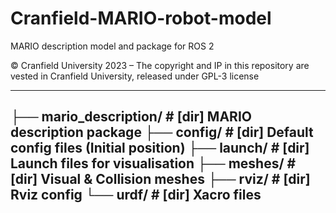 # Cranfield-MARIO-robot-model
MARIO description model and package for ROS 2

© Cranfield University 2023 – The copyright and IP in this repository are vested in Cranfield University, released under GPL-3 license


---
├── mario_description/              # [dir] MARIO description package
    ├── config/                     # [dir] Default config files (Initial position)
    ├── launch/                     # [dir] Launch files for visualisation
    ├── meshes/                     # [dir] Visual & Collision meshes
    ├── rviz/                       # [dir] Rviz config
    └── urdf/                       # [dir] Xacro files
---
    

